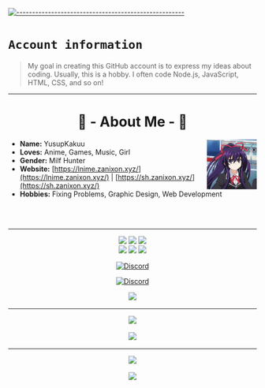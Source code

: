 [![-----------------------------------------------------](https://raw.githubusercontent.com/andreasbm/readme/master/assets/lines/colored.png)](#table-of-contents)

# `Account information`
> My goal in creating this GitHub account is to express my ideas about coding. Usually, this is a hobby. I often code Node.js, JavaScript, HTML, CSS, and so on!  

---------

<h1 align="center"> 🛑 - About Me - 🛑 </h1>

<div align="center">
  <img src="https://raw.githubusercontent.com/NeeasTooID/Arshive/main/eef603d97280c8160cc02d50434abe4b.gif" align="right" width="20%">
</div>
  
- **Name:** YusupKakuu
- **Loves:** Anime, Games, Music, Girl
- **Gender:** Milf Hunter
- **Website:** [https://lnime.zanixon.xyz/](https://lnime.zanixon.xyz/) | [https://sh.zanixon.xyz/](https://sh.zanixon.xyz/)
- **Hobbies:** Fixing Problems, Graphic Design, Web Development

<br>
<br>

---------

<p align="center">
    <img src="https://img.shields.io/badge/html%20-%23E34F26.svg?&style=for-the-badge&logo=html5&logoColor=white"/>
    <img src="https://img.shields.io/badge/css%20-%231572B6.svg?&style=for-the-badge&logo=css3&logoColor=white"/>
    <img src="https://img.shields.io/badge/TypeScript-%233178C6.svg?&style=for-the-badge&logo=typescript&logoColor=white"/>
<br>
    <img src="https://img.shields.io/badge/node.js%20-%2343853D.svg?&style=for-the-badge&logo=node.js&logoColor=white"/>
    <img src="https://img.shields.io/badge/javascript%20-%23323330.svg?&style=for-the-badge&logo=javascript&logoColor=%23F7DF1E"/>
    <img src="https://img.shields.io/badge/git%20-%23F05033.svg?&style=for-the-badge&logo=git&logoColor=white"/>
<br>

<p align="center">
  <a href="https://discord.com/invite/aZwYcWmpzD"><img alt="Discord" src="https://discord.c99.nl/widget/theme-1/722687501298434099.png"/></a>
</p>
  
<p align="center">
  <a href="https://discord.com/users/825058927720136754"><img alt="Discord" src="https://lanyard.cnrad.dev/api/825058927720136754"/></a>
</p>

<p align="center">
 <img src="https://spotify-github-profile.kittinanx.com/api/view?uid=31clwo7edqwwy7heid576bz6xuue&cover_image=true&theme=natemoo-re&show_offline=true&background_color=121212&interchange=false&bar_color=53b14f&bar_color_cover=true"/>
</p>

------

<p align="center">
  <img src="http://github-profile-summary-cards.vercel.app/api/cards/profile-details?username=NeofetchNpc&theme=dracula" />
</p>

<p align="center">
  <img src="https://spotify-recently-played-readme.vercel.app/api?user=31clwo7edqwwy7heid576bz6xuue&width=600&count=10" />
</p>

------

<p align="center">
  <img src="https://github-readme-stats.vercel.app/api?username=NeofetchNpc&theme=tokyonight&show_icons=true" />
</p>

<p align="center">
<a href="https://top.gg/bot/1100663869233447023">
  <img src="https://top.gg/api/widget/1100663869233447023.svg">
</a>
</p>
